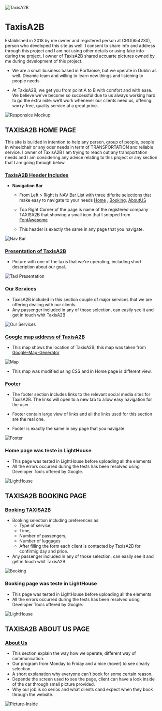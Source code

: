 ![TaxisA2B](/assets/images/taxisa2b.jpg)

# TaxisA2B

Established in 2018 by me owner and registered person at CRO(654230), person who developed this site as well. I consent to share info and address through this project and I am not using other details or using fake info during the project. 
I owner of TaxisA2B shared accuarte pictures owned by me during development of this project.

 - We are a small business based in Portlaoise, but we operate in Dublin as well. Dinamic team and willing to learn new things and listening to people needs.

 - At TaxisA2B, we get you from point A to B with comfort and with ease. We believe we've become so successful due to us always working hard to go the extra mile: we'll work whenever our clients need us, offering worry-free, quality service at a great price. 


![Responsice Mockup]()

## TAXISA2B HOME PAGE 

This site is builded in intention to help any person, group of people, people in wheelchair or any oder needs in term of TRANSPORTATION and reliable service. I owner of TaxisA2B I am trying to reach out any transportation needs and I am considering any advice relating to this project or any section that I am going through below

### <ins>TaxisA2B Header Includes </ins>

- __Navigation Bar__

  - From Left > Right is NAV Bar List with three diferite selections that make easy to navigate to your needs [Home](https://github.com/BGDragos/milestone-project-1/blob/main/index.html) , [Booking](https://github.com/BGDragos/milestone-project-1/blob/main/booking.html), [AboutUS](https://github.com/BGDragos/milestone-project-1/blob/main/about.html)

  - Top Right Corner of the page is name of the registered company TAXISA2B that showing a small icon that I snipped from [FontAwesome](https://fontawesome.com/icons)

  - This header is exactly the same in any page that you navigate.

![Nav Bar](https://github.com/BGDragos/milestone-project-1/blob/main/assets/images/headerT.jpg?raw=true)

### <ins>Presentation of TaxisA2B</ins>

  - Picture with one of the taxis that we're operating, including short description about our goal. 

![Taxi Presentation](https://github.com/BGDragos/milestone-project-1/blob/main/assets/images/taxiGoal.jpg?raw=true)

### <ins>Our Services</ins>

  - TaxisA2B included in this section couple of major services that we are offering dealing with our clients.  
  - Any passenger included in any of those selection, can easily see it and get in touch whit TaxisA2B

![Our Services](https://github.com/BGDragos/milestone-project-1/blob/main/assets/images/seviceTaxi.png?raw=true)

### <ins>Google map address of TaxisA2B</ins>

  - This map shows the location of TaxisA2B, this map was taken from [Google-Map-Generator](https://google-map-generator.com/) 

  ![Map](https://github.com/BGDragos/milestone-project-1/blob/main/assets/images/gogleTaxiMap.jpg?raw=true)

  - This map was modified using CSS and in Home page is different view.  

### <ins>Footer</ins>

  - The footer section includes links to the relevant social media sites for TaxisA2B. The links will open to a new tab to allow easy navigation for the user.

  - Footer contain large view of links and all the links used for this section are the real one.

  - Footer is exactly the same in any page that you navigate.
  
![Footer](https://github.com/BGDragos/milestone-project-1/blob/main/assets/images/footerT.png?raw=true)

### Home page was teste in LightHouse

  - This page was tested in LightHouse before uploading all the elements 
  - All the errors occurred during the tests has been resolved using Developer Tools offered by Google.

![LightHouse](https://github.com/BGDragos/milestone-project-1/blob/main/assets/images/indexLighthouse.jpg?raw=true)

## TAXISA2B BOOKING PAGE

### <ins>Booking TAXISA2B</ins>

  - Booking selection including preferences as:
    - Type of service,
    - Time, 
    - Number of passengers,
    - Number of luggages
    - After filling the form each client is contacted by TaxisA2B for confirmig day and price.
  - Any passenger included in any of those selection, can easily see it and get in touch whit TaxisA2B

![Booking](https://github.com/BGDragos/milestone-project-1/blob/main/assets/images/bookingTable.png?raw=true)

### Booking page was teste in LightHouse

  - This page was tested in LightHouse before uploading all the elements 
  - All the errors occurred during the tests has been resolved using Developer Tools offered by Google.

![LightHouse](https://github.com/BGDragos/milestone-project-1/blob/main/assets/images/bookingLighthouse.jpg?raw=true)

## TAXISA2B ABOUT US PAGE 

### <ins>About Us</ins>

- This section explain the way how we operate, different way of communication.
- Our program from Monday to Friday and a nice (hover) to see clearly selection.
- A short explanation why everyone can't book for some certain reason.
- Depende the screen used to see the page, client can have a look inside of the car through small picture provided.
- Why our job is so serios and what clients cand expect when they book through the website.

![Picture-Inside](https://github.com/BGDragos/milestone-project-1/blob/main/assets/images/aboutT.png?raw=true)


